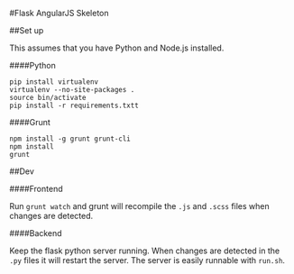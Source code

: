 
#Flask AngularJS Skeleton

##Set up

This assumes that you have Python and Node.js installed.

####Python

    pip install virtualenv
    virtualenv --no-site-packages .
    source bin/activate
    pip install -r requirements.txtt

####Grunt

    npm install -g grunt grunt-cli
    npm install
    grunt

##Dev

####Frontend

Run `grunt watch` and grunt will recompile the `.js` and `.scss` files when changes are detected.

####Backend

Keep the flask python server running. When changes are detected in the `.py` files it will restart the server.
The server is easily runnable with `run.sh`.

